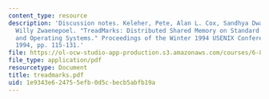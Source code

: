 ```yaml
---
content_type: resource
description: 'Discussion notes. Keleher, Pete, Alan L. Cox, Sandhya Dwarkadas, and
  Willy Zwaenepoel. "TreadMarks: Distributed Shared Memory on Standard Workstations
  and Operating Systems." Proceedings of the Winter 1994 USENIX Conference, January
  1994, pp. 115-131.'
file: https://ol-ocw-studio-app-production.s3.amazonaws.com/courses/6-824-distributed-computer-systems-engineering-spring-2006/1e9343e624755efb0d5cbecb5abfb19a_treadmarks.pdf
file_type: application/pdf
resourcetype: Document
title: treadmarks.pdf
uid: 1e9343e6-2475-5efb-0d5c-becb5abfb19a
---
```


